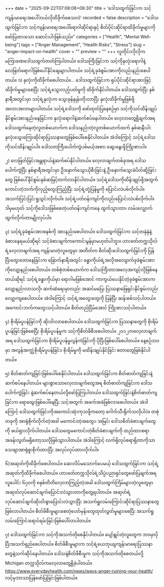+++
date = "2025-09-22T07:08:08+06:30"
title = 'ဒေါသထွက်ခြင်းက သင့်ကျန်းမာရေးအပေါ်ဘယ်လိုထိခိုက်စေသလဲ'
recorded = false
description = "ဒေါသထွက်ခြင်းက သင့်ကျန်းမာရေးအပေါ်ရောဂါဆိုင်ရာနှင့် စိတ်ပိုင်းဆိုင်ရာထိခိုက်မှုများကို ဖော်ပြထားသော ဆောင်းပါးဖြစ်သည်။"
categories = ["Health", "Mental Well-being"]
tags = ["Anger Management", "Health Risks", "Stress"]
slug = "anger-impact-on-health"
cover = ""
preview = ""
+++
လူတိုင်းလိုလိုက မကြာခဏဒေါသထွက်တတ်ကြပါတယ်။ ဒေါသကြီးခြင်းက သင့်ကိုနှလုံးရောဂါနဲ့ လေဖြတ်ရောဂါဖြစ်ပေါ်နိုင်ချေများပါတယ်။ သင့်ရဲ့ခုခံစွမ်းအားကိုလည်းနည်းစေပါတယ်။
၁) နှလုံးကိုထိခိုက်စေပါတယ်။...
ဒေါသထွက်ခြင်းက ရုပ်ပိုင်းဆိုင်ရာအားဖြင့် ထိခိုက်မှုများစေပြီး သင့်ရဲ့သွေးလည့်ပတ်မှုကို ထိခိုက်နိုင်ပါတယ်။ ဒေါသထွက်ပြီး နှစ်နာရီအတွင်းမှာ သင့်ရဲ့နှလုံးက သွေးခုန်နှုန်းတိုးလာပြီး နှလုံးထိခိုက်မှုဖြစ်ဖို့ အလားအလာများပါတယ်။ သင့်ရဲ့ဒေါသကို ဖော်ထုတ်ပြနေစဉ်မှာ သင့်ကိုသင်ထိန်းချုပ်နိုင်စွမ်းအားနည်းနေခြင်းက နှလုံးရောဂါနဲ့ဆက်စပ်နေပါတယ်။ လေ့လာတွေ့ရှိချက်အရ ဒေါသထွက်နေတဲ့လူတစ်ယောက်က ဒေါသနည်းတဲ့လူတစ်ယောက်ထက် နှစ်ဆနီးပါး နှလုံးသွေးကြောဆိုင်ရာပြဿနာတွေဖြစ်ပေါ်စေနိုင်ပါတယ်။ အဲဒါကြောင့် သင့်ရဲ့ဒေါသကိုသင်ထိန်းချုပ်ပါ။ ဒေါသတကြီးပေါက်ကွဲပစ်မယ့်အစား ဆွေးနွေးဖို့ကြိုးစားပါ။

၂) လေဖြတ်ခြင်းအန္တရာယ်နဲ့ဆက်စပ်နိုင်ပါတယ်။
လေ့လာချက်တစ်ခုအရ ဒေါသပေါက်ကွဲပြီး နှစ်နာရီအတွင်းမှာ ဦးနှောက်သွေးယိုစီးခြင်းနဲ့ ဦးနှောက်သွေးခဲပိတ်ဆို့ခြင်းတွေ ဖြစ်ပေါ်နိုင်စွမ်းနှစ်ဆမြင့်တက်လာနိုင်ပါတယ်။ သင့်ရဲ့ဒေါသကိုထိန်းချုပ်ဖို့အတွက် ကောင်းတဲ့ဘက်ကိုလှည့်တွေးကြည့်ပြီး သင့်ရဲ့တုံ့ပြန်မှုကို ပြောင်းလဲပစ်လိုက်ပါ။ အသက်ပြင်းပြင်းရှုသွင်းလိုက်ပါ။ သင့်ရဲ့ပတ်ဝန်းကျင်ကိုလည်းပြောင်းလဲပစ်လိုက်ပါ။ ဒါမှမဟုတ် သင့်ကိုဒေါသဖြစ်စေတဲ့ပတ်ဝန်းကျင်ကနေ ထွက်သွားတာ၊ လမ်းလျှောက်ထွက်လိုက်တာမျိုးလုပ်ပါ။

၃) သင့်ရဲ့ခုခံစွမ်းအားစနစ်ကို အားနည်းစေပါတယ်။
ဒေါသထွက်ခြင်းက သင့်တနုံနုံနဲ့ခံစားနေရမယ်ဆိုရင် သင့်ခံစားချက်ကကောင်းမွန်မှာမဟုတ်ပါဘူး။ ဟားဗတ်တက္ကသိုလ်ရဲ့လေ့လာချက်အရ ကျန်းမာတဲ့လူတွေမှာ အတိတ်က စိတ်ဆိုးဒေါသထွက်ခြင်းကို ပြန်ပြီးတွေးတောနေခြင်းက ခြောက်နာရီအတွင်း ခန္ဓာကိုယ်ရဲ့အလိုအလျောက်ခုခံစွမ်းအားကိုလျော့နည်းစေပါတယ်။
တစ်စုံတစ်ယောက်က ဒေါသကြီးတာအလေ့အကျင့်လိုဖြစ်နေတယ်ဆိုရင် သင့်ရဲ့ခန္ဓာကိုယ်မှာ ရောဂါမဖြစ်အောင် ကာကွယ်ပေးနိုင်တဲ့ခုခံစွမ်းအားက လျော့နည်းလာသလို၊ ဆက်ဆံရေးမှာလည်း အဆင်မပြေ၊ ပြဿနာဖြေရှင်းနိုင်စွမ်းလည်း လျော့ကျစေပါတယ်။ အဲဒါကြောင့် သင့်ရဲ့အတွေးတွေကို ပြန်ပြီး ဆန်းစစ်သင့်ပါတယ်။ အကောင်းဘက်ကတွေးသင့်ပါတယ်။ စိတ်တည်ငြိမ်အောင် ကြိုးစားသင့်ပါတယ်။

၄) စိုးရိမ်ပူပန်ခြင်းကို ဆိုးဝါးလာစေပါတယ်။
ဒေါသထွက်ခြင်းက ပြဿနာတွေကို စိုးရိမ်ပူပန်ခြင်းဖြစ်စေပြီး စိုးရိမ်ပူပန်မှုက သင့်ကိုစိတ်ဖိစီးစေပါတယ်။ ၂၀၁၂ကလေ့လာချက်အရ ဒေါသထွက်ခြင်းက စိုးရိမ်ပူပန်မှုလွန်ကဲခြင်းကို ပိုပြီးဖြစ်ပေါ်စေပါတယ်။ နေ့စဉ်ဘဝမှာ အလွန်အကျွံ့စိုးရိမ်ပူပန်ခြင်း၊ စိုးရိမ်မှုကို မထိန်းချုပ်နိုင်ခြင်း စတာတွေဖြစ်နိုင်ပါတယ်။

၅) စိတ်ဓာတ်ကျခြင်းဖြစ်ပေါ်စေနိုင်ပါတယ်။
ဒေါသထွက်ခြင်းက စိတ်ဓာတ်ကျခြင်းနဲ့ဆက်စပ်နေပါတယ်။ များစွာသောလေ့လာချက်တွေအရ စိတ်ဓာတ်ကျခြင်းက ဒေါသပေါက်ကွဲခြင်း နဲ့ဆက်စပ်နေတယ်လို့ဖော်ပြကြပါတယ်။ ဒေါသထွက်ခြင်းနဲ့စိတ်ဓာတ်ကျခြင်းက ရောထွေးဖြစ်ပေါ်နေပြီး သင့်အတွက် အခက်အခဲဖြစ်လာစေပါတယ်။ အဲဒါကြောင့် ဒေါသထွက်ခြင်းကိုအကောင်းဆုံးကုသဖို့ကတော့ ဂေါက်သီးရိုက်သလိုပါပဲ။ တစုံတခုကို အာရုံစိုက်လိုက်တဲ့အခါ မကောင်းတဲ့အတွေး၊ အမြင်၊ ဒေါသစိတ်ခံစားချက်တွေကို ဖယ်ရှားလိုက်ပါတယ်။ ဒေါသတွေမကောင်းတဲ့စိတ်ခံစားချက်ကို ထည်ထားစရာအခန်းလွတ်မရှိတော့သလိုဖြစ်သွားပါတယ်။ အဲဒါကြောင့် လက်ရှိလုပ်စရာရှိတာကိုသာ သေချာအာရုံစူးစိုက်ထားပြီး အလုပ်လုပ်ထားလိုက်ပါ။

၆)အဆုတ်ကိုထိခိုက်စေပါတယ်။
ဆေးလိပ်မသောက်ပေမယ့် ဒေါသထွက်ခြင်းက သင့်ရဲ့အဆုတ်ကိုထိခိုက်စေပါတယ်။ ဟားဗတ်တက္ကသိုလ်ရဲ့သိပ္ပံပညာရှင်တွေဖော်ပြချက်အရ လူပေါင်း ၆၇၀ကို ၈နှစ်တိတိလေ့လာကြည့်တဲ့အခါ ဒေါသထွက်ကြိမ်များတဲ့လူတွေမှာ အဆုတ်လုပ်ဆောင်ချက်ပြောင်းလဲသွားတာကိုတွေ့ရပါတယ်။ အဆုတ်ရဲ့လုပ်ဆောင်ချက်ဆိုးဝါးစွာပြောင်းလဲသွားပြီး အသက်ရှုလမ်းကြောင်းဆိုင်ရာပြဿနာတွေဖြစ်လာပါတယ်။ စိတ်ဖိစီးမှုများစေတဲ့ဟော်မုန်းတွေထုတ်လွှတ်မှုများစေပြီး အသက်ရှုလမ်းကြောင်းရောင်ရမ်းခြင်းဖြစ်ပေါ်လာပါတယ်။

၇) ဒေါသထွက်ခြင်းက သင့်ကိုအသက်တိုစေနိုင်ပါတယ်။
ပျော်ရွှင်တဲ့လူတွေက ဘဝမှာပိုပြီးအသက်ရှည်စေပါတယ်။ စိတ်ဖိစီးမှုများက သင့်ရဲ့ယေဘုယျကျန်းမာရေးပြဿနာတွေနဲ့သက်ဆိုင်နေပါတယ်။ ဒေါသနဲ့စိတ်ဖိစီးမှုက သင့်ကိုအသက်တိုစေတယ်လို့ Michigan တက္ကသိုလ်ကလေ့လာတွေ့ရှိခဲ့ပါတယ်။
https://www.everydayhealth.com/news/ways-anger-ruining-your-health/ လင့်မှဘာသာပြန်ဖော်ပြခြင်းဖြစ်ပါတယ်။ 